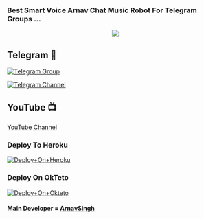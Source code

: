 ### Best Smart Voice Arnav Chat Music Robot For Telegram Groups ...


<p align="center"><a href="https://t.me/OP_ARNAV_SINGH"><img src="https://te.legra.ph/file/4d5a367e195c2fa13b164.jpg"></a></p>

## Telegram 🏪

[![Telegram Group](https://img.shields.io/badge/Telegram-Group-brightgreen)](https://t.me/link_copied)

[![Telegram Channel](https://img.shields.io/badge/Telegram-Channel-brightgreen)](https://t.me/KING_COBRA_NETWORK)

## YouTube 📺

[YouTube Channel](https://youtube.com/channel/UCUw4ZmMC_H2SYdcka9teJ7A)

### Deploy To Heroku

[![Deploy+On+Heroku](https://www.herokucdn.com/deploy/button.svg)](https://heroku.com/deploy?template=https://github.com/Xshsjhsj/ArnavsinghPlayer)

### Deploy On OkTeto

[![Deploy+On+Okteto](https://img.shields.io/badge/Deploy%20To%20Okteto-informational?style=for-the-badge&logo=Okteto)](https://cloud.okteto.com/deploy?repository=https://github.com/Xshsjhsj/ArnavsinghPlayer)


#### Main Developer = [ArnavSingh](https://t.me/Op_cutearnav123)
